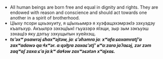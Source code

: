 - All human beings are born free and equal in dignity and rights. They are endowed with reason and conscience and should act towards one another in a spirit of brotherhood.
- ЦIыху псори щхьэхуиту, я щIыхьымрэ я хуэфащэхэмрэкIэ зэхуэдэу къалъхур. Акъылрэ зэхэщIыкI гъуазэрэ яIэщи, зыр зым зэкъуэш зэхащІэ яку дэлъу зэхущытын хуейхэщ.
- **_tsʼəxʷ psawrəj ɕħaxʷəjtəw, jaː ɕʼəħəmra jaː xʷafaːɕaxamratʃʼa zaxʷadawə qaːɬxʷər. aːqəɮra zaxaɕʼətʃʼ ʁʷaːzara jaʔaɕəj, zər zəm zaqʷaʃ zaxaːɕʼa jaːkʷ daɬəw zaxʷəɕətən xʷajxaɕ._**

